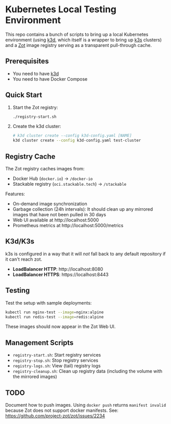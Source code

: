# Kubernetes Local Testing Environment

This repo contains a bunch of scripts to bring up a local Kubernetes environment (using [k3d](https://k3d.io/), which itself is a wrapper to bring up [k3s](https://k3s.io/) clusters) and a [Zot](https://zotregistry.dev/) image registry serving as a transparent pull-through cache.
              
## Prerequisites

* You need to have [k3d](https://k3d.io)
* You need to have Docker Compose

## Quick Start

1. Start the Zot registry:
   ```bash
   ./registry-start.sh
   ```

2. Create the k3d cluster:
   ```bash
   # k3d cluster create --config k3d-config.yaml [NAME]
   k3d cluster create --config k3d-config.yaml test-cluster
   ```

## Registry Cache

The Zot registry caches images from:
- Docker Hub (`docker.io`) → `/docker-io`
- Stackable registry (`oci.stackable.tech`) → `/stackable`

Features:
- On-demand image synchronization
- Garbage collection (24h intervals): It should clean up any mirrored images that have not been pulled in 30 days
- Web UI available at http://localhost:5000
- Prometheus metrics at http://localhost:5000/metrics

## K3d/K3s

k3s is configured in a way that it will _not_ fall back to any default repository if it can't reach zot.

- **LoadBalancer HTTP**: http://localhost:8080
- **LoadBalancer HTTPS**: https://localhost:8443

## Testing

Test the setup with sample deployments:
```bash
kubectl run nginx-test --image=nginx:alpine
kubectl run redis-test --image=redis:alpine
```

These images should now appear in the Zot Web UI.

## Management Scripts

- `registry-start.sh`: Start registry services
- `registry-stop.sh`: Stop registry services  
- `registry-logs.sh`: View (tail) registry logs
- `registry-cleanup.sh`: Clean up registry data (including the volume with the mirrored images)

## TODO

Document how to push images.
Using `docker push` returns `manifest invalid` because Zot does not support docker manifests.
See: https://github.com/project-zot/zot/issues/2234
